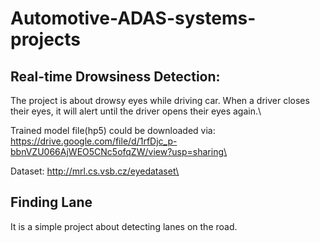 # Automotive-ADAS-systems-projects

## Real-time Drowsiness Detection: 


The project is about drowsy eyes while driving car. When a driver closes their eyes, it will alert until the driver opens their eyes again.\

Trained model file(hp5) could be downloaded via: https://drive.google.com/file/d/1rfDjc_p-bbnVZU066AjWEO5CNc5ofqZW/view?usp=sharing\

Dataset: http://mrl.cs.vsb.cz/eyedataset\

## Finding Lane
It is a simple project about detecting lanes on the road.
